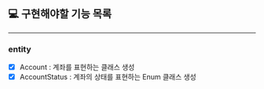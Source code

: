 ## 💻 구현해야할 기능 목록
---

### entity
- [x] Account : 계좌를 표현하는 클래스 생성
- [x] AccountStatus : 계좌의 상태를 표현하는 Enum 클래스 생성